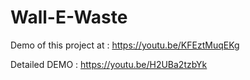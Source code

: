 # Wall-E-Waste

Demo of this project at : https://youtu.be/KFEztMuqEKg

Detailed DEMO : https://youtu.be/H2UBa2tzbYk
